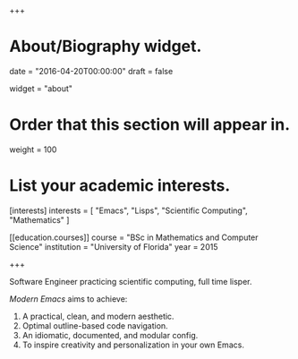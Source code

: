 +++
# About/Biography widget.

date = "2016-04-20T00:00:00"
draft = false

widget = "about"

# Order that this section will appear in.
weight = 100

# List your academic interests.
[interests]
  interests = [
    "Emacs",
    "Lisps",
    "Scientific Computing",
    "Mathematics"
  ]

[[education.courses]]
  course = "BSc in Mathematics and Computer Science"
  institution = "University of Florida"
  year = 2015

+++

Software Engineer practicing scientific computing, full time lisper.

*Modern Emacs* aims to achieve:

1. A practical, clean, and modern aesthetic.
2. Optimal outline-based code navigation.
3. An idiomatic, documented, and modular config.
4. To inspire creativity and personalization in your own Emacs.
